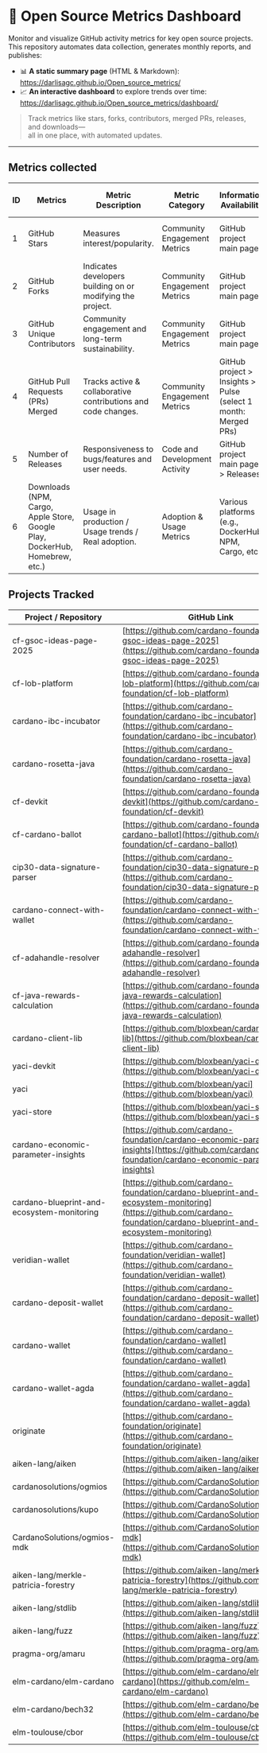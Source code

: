 # 🚀 Open Source Metrics Dashboard

Monitor and visualize GitHub activity metrics for key open source projects.  
This repository automates data collection, generates monthly reports, and publishes:

- 📊 **A static summary page** (HTML & Markdown): https://darlisagc.github.io/Open_source_metrics/
- 📈 **An interactive dashboard** to explore trends over time: https://darlisagc.github.io/Open_source_metrics/dashboard/

> Track metrics like stars, forks, contributors, merged PRs, releases, and downloads—  
> all in one place, with automated updates.

---

## Metrics collected 

| ID | Metrics                                | Metric Description                                                      | Metric Category                  | Information Availability                   | Collection Method           | Frequency of Data Collection | Location                                 |
|----|----------------------------------------|-------------------------------------------------------------------------|----------------------------------|--------------------------------------------|-----------------------------|------------------------------|------------------------------------------|
| 1  | GitHub Stars                           | Measures interest/popularity.                                           | Community Engagement Metrics     | GitHub project main page                   | Manually / GitHub API        | Monthly                      | Confluence page / GitHub repository      |
| 2  | GitHub Forks                           | Indicates developers building on or modifying the project.              | Community Engagement Metrics     | GitHub project main page                   | Manually / GitHub API        | Monthly                      | Confluence page / GitHub repository      |
| 3  | GitHub Unique Contributors             | Community engagement and long-term sustainability.                      | Community Engagement Metrics     | GitHub project main page                   | Manually / GitHub API        | Monthly                      | Confluence page / GitHub repository      |
| 4  | GitHub Pull Requests (PRs) Merged      | Tracks active & collaborative contributions and code changes.           | Community Engagement Metrics     | GitHub project > Insights > Pulse (select 1 month: Merged PRs) | Manually / GitHub API?       | Monthly                      | Confluence page / GitHub repository      |
| 5  | Number of Releases                     | Responsiveness to bugs/features and user needs.                         | Code and Development Activity    | GitHub project main page > Releases        | Manually / GitHub API?       | Monthly                      | Confluence page                         |
| 6  | Downloads (NPM, Cargo, Apple Store, Google Play, DockerHub, Homebrew, etc.) | Usage in production / Usage trends / Real adoption.         | Adoption & Usage Metrics         | Various platforms (e.g., DockerHub, NPM, Cargo, etc.) | Manually                    | Monthly                      | Confluence page / GitHub repository      |


## Projects Tracked


| Project / Repository                    | GitHub Link                                                                                   |
|-----------------------------------------|----------------------------------------------------------------------------------------------|
| cf-gsoc-ideas-page-2025                 | [https://github.com/cardano-foundation/cf-gsoc-ideas-page-2025](https://github.com/cardano-foundation/cf-gsoc-ideas-page-2025)           |
| cf-lob-platform                         | [https://github.com/cardano-foundation/cf-lob-platform](https://github.com/cardano-foundation/cf-lob-platform)                           |
| cardano-ibc-incubator                   | [https://github.com/cardano-foundation/cardano-ibc-incubator](https://github.com/cardano-foundation/cardano-ibc-incubator)               |
| cardano-rosetta-java                    | [https://github.com/cardano-foundation/cardano-rosetta-java](https://github.com/cardano-foundation/cardano-rosetta-java)                 |
| cf-devkit                               | [https://github.com/cardano-foundation/cf-devkit](https://github.com/cardano-foundation/cf-devkit)                                       |
| cf-cardano-ballot                       | [https://github.com/cardano-foundation/cf-cardano-ballot](https://github.com/cardano-foundation/cf-cardano-ballot)                       |
| cip30-data-signature-parser             | [https://github.com/cardano-foundation/cip30-data-signature-parser](https://github.com/cardano-foundation/cip30-data-signature-parser)   |
| cardano-connect-with-wallet             | [https://github.com/cardano-foundation/cardano-connect-with-wallet](https://github.com/cardano-foundation/cardano-connect-with-wallet)   |
| cf-adahandle-resolver                   | [https://github.com/cardano-foundation/cf-adahandle-resolver](https://github.com/cardano-foundation/cf-adahandle-resolver)               |
| cf-java-rewards-calculation             | [https://github.com/cardano-foundation/cf-java-rewards-calculation](https://github.com/cardano-foundation/cf-java-rewards-calculation)   |
| cardano-client-lib                      | [https://github.com/bloxbean/cardano-client-lib](https://github.com/bloxbean/cardano-client-lib)                                         |
| yaci-devkit                             | [https://github.com/bloxbean/yaci-devkit](https://github.com/bloxbean/yaci-devkit)                                                     |
| yaci                                    | [https://github.com/bloxbean/yaci](https://github.com/bloxbean/yaci)                                                                   |
| yaci-store                              | [https://github.com/bloxbean/yaci-store](https://github.com/bloxbean/yaci-store)                                                       |
| cardano-economic-parameter-insights      | [https://github.com/cardano-foundation/cardano-economic-parameter-insights](https://github.com/cardano-foundation/cardano-economic-parameter-insights)  |
| cardano-blueprint-and-ecosystem-monitoring | [https://github.com/cardano-foundation/cardano-blueprint-and-ecosystem-monitoring](https://github.com/cardano-foundation/cardano-blueprint-and-ecosystem-monitoring) |
| veridian-wallet                         | [https://github.com/cardano-foundation/veridian-wallet](https://github.com/cardano-foundation/veridian-wallet)                           |
| cardano-deposit-wallet                  | [https://github.com/cardano-foundation/cardano-deposit-wallet](https://github.com/cardano-foundation/cardano-deposit-wallet)             |
| cardano-wallet                          | [https://github.com/cardano-foundation/cardano-wallet](https://github.com/cardano-foundation/cardano-wallet)                             |
| cardano-wallet-agda                     | [https://github.com/cardano-foundation/cardano-wallet-agda](https://github.com/cardano-foundation/cardano-wallet-agda)                   |
| originate                               | [https://github.com/cardano-foundation/originate](https://github.com/cardano-foundation/originate)                                      |
| aiken-lang/aiken                        | [https://github.com/aiken-lang/aiken](https://github.com/aiken-lang/aiken)                                                             |
| cardanosolutions/ogmios                 | [https://github.com/CardanoSolutions/ogmios](https://github.com/CardanoSolutions/ogmios)                                               |
| cardanosolutions/kupo                   | [https://github.com/CardanoSolutions/kupo](https://github.com/CardanoSolutions/kupo)                                                   |
| CardanoSolutions/ogmios-mdk             | [https://github.com/CardanoSolutions/ogmios-mdk](https://github.com/CardanoSolutions/ogmios-mdk)                                       |
| aiken-lang/merkle-patricia-forestry     | [https://github.com/aiken-lang/merkle-patricia-forestry](https://github.com/aiken-lang/merkle-patricia-forestry)                       |
| aiken-lang/stdlib                       | [https://github.com/aiken-lang/stdlib](https://github.com/aiken-lang/stdlib)                                                           |
| aiken-lang/fuzz                         | [https://github.com/aiken-lang/fuzz](https://github.com/aiken-lang/fuzz)                                                               |
| pragma-org/amaru                        | [https://github.com/pragma-org/amaru](https://github.com/pragma-org/amaru)                                                             |
| elm-cardano/elm-cardano                 | [https://github.com/elm-cardano/elm-cardano](https://github.com/elm-cardano/elm-cardano)                                               |
| elm-cardano/bech32                      | [https://github.com/elm-cardano/bech32](https://github.com/elm-cardano/bech32)                                                         |
| elm-toulouse/cbor                       | [https://github.com/elm-toulouse/cbor](https://github.com/elm-toulouse/cbor)                                                           |


